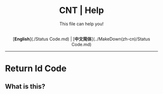 <div align="center">

<h1>CNT | Help</h1>
This file can help you!<br><br>

[**English**](./Status Code.md) | [**中文简体**](../MakeDown(zh-cn)/Status Code.md)

</div>

---

# Return Id Code

## What is this?